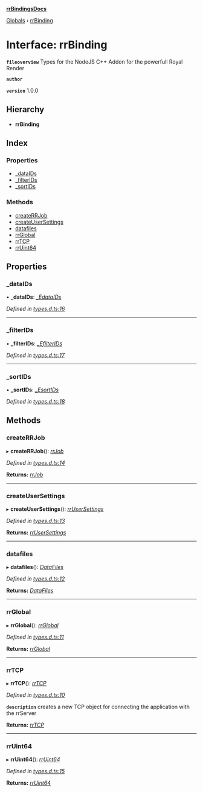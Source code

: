 **[rrBindingsDocs](../README.md)**

[Globals](../README.md) › [rrBinding](rrbinding.md)

# Interface: rrBinding

**`fileoverview`** Types for the NodeJS C++ Addon for the powerfull Royal Render

**`author`** <a href="mailto:robin.duerhager@gmail.com"></a>

**`version`** 1.0.0

## Hierarchy

* **rrBinding**

## Index

### Properties

* [_dataIDs](rrbinding.md#_dataids)
* [_filterIDs](rrbinding.md#_filterids)
* [_sortIDs](rrbinding.md#_sortids)

### Methods

* [createRRJob](rrbinding.md#createrrjob)
* [createUserSettings](rrbinding.md#createusersettings)
* [datafiles](rrbinding.md#datafiles)
* [rrGlobal](rrbinding.md#rrglobal)
* [rrTCP](rrbinding.md#rrtcp)
* [rrUint64](rrbinding.md#rruint64)

## Properties

###  _dataIDs

• **_dataIDs**: *[_EdataIDs](libnoderr2._edataids.md)*

*Defined in [types.d.ts:16](https://github.com/Novalis15/rrBindings/blob/33d8d78/nodeJS/win64/v6/types.d.ts#L16)*

___

###  _filterIDs

• **_filterIDs**: *[_EfilterIDs](libnoderr2._efilterids.md)*

*Defined in [types.d.ts:17](https://github.com/Novalis15/rrBindings/blob/33d8d78/nodeJS/win64/v6/types.d.ts#L17)*

___

###  _sortIDs

• **_sortIDs**: *[_EsortIDs](libnoderr2._esortids.md)*

*Defined in [types.d.ts:18](https://github.com/Novalis15/rrBindings/blob/33d8d78/nodeJS/win64/v6/types.d.ts#L18)*

## Methods

###  createRRJob

▸ **createRRJob**(): *[rrJob](job.rrjob.md)*

*Defined in [types.d.ts:14](https://github.com/Novalis15/rrBindings/blob/33d8d78/nodeJS/win64/v6/types.d.ts#L14)*

**Returns:** *[rrJob](job.rrjob.md)*

___

###  createUserSettings

▸ **createUserSettings**(): *[rrUserSettings](libnoderr2.rrusersettings.md)*

*Defined in [types.d.ts:13](https://github.com/Novalis15/rrBindings/blob/33d8d78/nodeJS/win64/v6/types.d.ts#L13)*

**Returns:** *[rrUserSettings](libnoderr2.rrusersettings.md)*

___

###  datafiles

▸ **datafiles**(): *[DataFiles](libnoderr2_datafiles.datafiles.md)*

*Defined in [types.d.ts:12](https://github.com/Novalis15/rrBindings/blob/33d8d78/nodeJS/win64/v6/types.d.ts#L12)*

**Returns:** *[DataFiles](libnoderr2_datafiles.datafiles.md)*

___

###  rrGlobal

▸ **rrGlobal**(): *[rrGlobal](rrglobal.rrglobal-1.md)*

*Defined in [types.d.ts:11](https://github.com/Novalis15/rrBindings/blob/33d8d78/nodeJS/win64/v6/types.d.ts#L11)*

**Returns:** *[rrGlobal](rrglobal.rrglobal-1.md)*

___

###  rrTCP

▸ **rrTCP**(): *[rrTCP](libnoderr2.rrtcp.md)*

*Defined in [types.d.ts:10](https://github.com/Novalis15/rrBindings/blob/33d8d78/nodeJS/win64/v6/types.d.ts#L10)*

**`description`** creates a new TCP object for connecting the application with the rrServer

**Returns:** *[rrTCP](libnoderr2.rrtcp.md)*

___

###  rrUint64

▸ **rrUint64**(): *[rrUint64](utils.rruint64.md)*

*Defined in [types.d.ts:15](https://github.com/Novalis15/rrBindings/blob/33d8d78/nodeJS/win64/v6/types.d.ts#L15)*

**Returns:** *[rrUint64](utils.rruint64.md)*